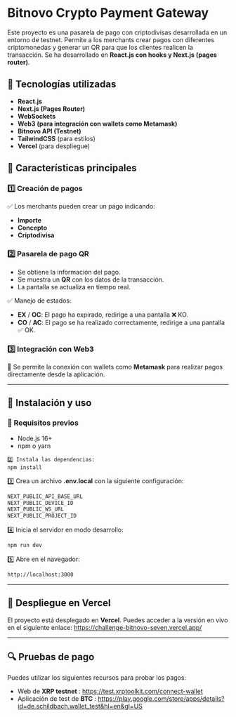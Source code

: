 # Bitnovo Crypto Payment Gateway

Este proyecto es una pasarela de pago con criptodivisas desarrollada en un entorno de testnet. Permite a los merchants crear pagos con diferentes criptomonedas y generar un QR para que los clientes realicen la transacción. Se ha desarrollado en **React.js con hooks y Next.js (pages router)**.

## 🚀 Tecnologías utilizadas
- **React.js**
- **Next.js (Pages Router)**
- **WebSockets**
- **Web3 (para integración con wallets como Metamask)**
- **Bitnovo API (Testnet)**
- **TailwindCSS** (para estilos)
- **Vercel** (para despliegue)

## 📌 Características principales
### 1️⃣ Creación de pagos
✅ Los merchants pueden crear un pago indicando:
  - **Importe**
  - **Concepto**
  - **Criptodivisa**

### 2️⃣ Pasarela de pago QR
- Se obtiene la información del pago.
- Se muestra un **QR** con los datos de la transacción.
- La pantalla se actualiza en tiempo real.

✅ Manejo de estados:
- **EX** / **OC**: El pago ha expirado, redirige a una pantalla ❌ KO.
- **CO** / **AC**: El pago se ha realizado correctamente, redirige a una pantalla ✅ OK.

### 3️⃣ Integración con Web3
🔹 Se permite la conexión con wallets como **Metamask** para realizar pagos directamente desde la aplicación.

---

## 📖 Instalación y uso
### 🔧 Requisitos previos
- Node.js 16+
- npm o yarn
```
2️⃣ Instala las dependencias:
npm install
```
3️⃣ Crea un archivo **.env.local** con la siguiente configuración:
```sh
NEXT_PUBLIC_API_BASE_URL
NEXT_PUBLIC_DEVICE_ID
NEXT_PUBLIC_WS_URL
NEXT_PUBLIC_PROJECT_ID
```
4️⃣ Inicia el servidor en modo desarrollo:
```sh
npm run dev
```
5️⃣ Abre en el navegador:
```sh
http://localhost:3000
```

---

## 🚀 Despliegue en Vercel
El proyecto está desplegado en **Vercel**. Puedes acceder a la versión en vivo en el siguiente enlace:
https://challenge-bitnovo-seven.vercel.app/

---

## 🔍 Pruebas de pago
Puedes utilizar los siguientes recursos para probar los pagos:
- Web de **XRP testnet** : https://test.xrptoolkit.com/connect-wallet
- Aplicación de test de **BTC** : https://play.google.com/store/apps/details?id=de.schildbach.wallet_test&hl=en&gl=US


